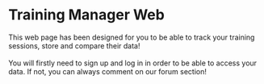 # Training Manager Web

This web page has been designed for you to be able to track your training sessions, store and compare their data!<br>          
You will firstly need to sign up and log in in order to be able to access your data. If not, you can always comment on our forum section!<br>
